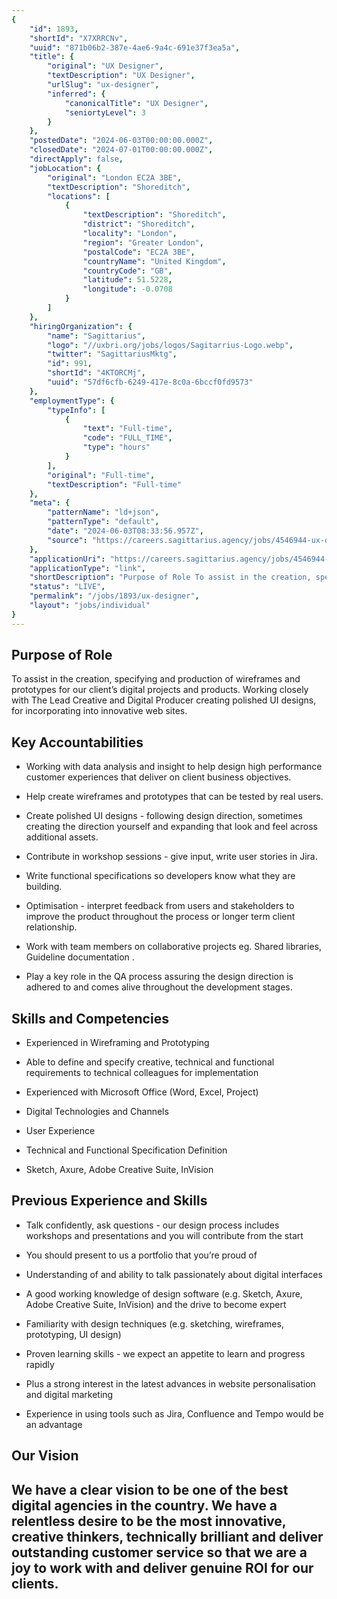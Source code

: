 ```yaml
---
{
	"id": 1893,
	"shortId": "X7XRRCNv",
	"uuid": "871b06b2-387e-4ae6-9a4c-691e37f3ea5a",
	"title": {
		"original": "UX Designer",
		"textDescription": "UX Designer",
		"urlSlug": "ux-designer",
		"inferred": {
			"canonicalTitle": "UX Designer",
			"seniortyLevel": 3
		}
	},
	"postedDate": "2024-06-03T00:00:00.000Z",
	"closedDate": "2024-07-01T00:00:00.000Z",
	"directApply": false,
	"jobLocation": {
		"original": "London EC2A 3BE",
		"textDescription": "Shoreditch",
		"locations": [
			{
				"textDescription": "Shoreditch",
				"district": "Shoreditch",
				"locality": "London",
				"region": "Greater London",
				"postalCode": "EC2A 3BE",
				"countryName": "United Kingdom",
				"countryCode": "GB",
				"latitude": 51.5228,
				"longitude": -0.0708
			}
		]
	},
	"hiringOrganization": {
		"name": "Sagittarius",
		"logo": "//uxbri.org/jobs/logos/Sagitarrius-Logo.webp",
		"twitter": "SagittariusMktg",
		"id": 991,
		"shortId": "4KTORCMj",
		"uuid": "57df6cfb-6249-417e-8c0a-6bccf0fd9573"
	},
	"employmentType": {
		"typeInfo": [
			{
				"text": "Full-time",
				"code": "FULL_TIME",
				"type": "hours"
			}
		],
		"original": "Full-time",
		"textDescription": "Full-time"
	},
	"meta": {
		"patternName": "ld+json",
		"patternType": "default",
		"date": "2024-06-03T08:33:56.957Z",
		"source": "https://careers.sagittarius.agency/jobs/4546944-ux-designer"
	},
	"applicationUri": "https://careers.sagittarius.agency/jobs/4546944-ux-designer",
	"applicationType": "link",
	"shortDescription": "Purpose of Role To assist in the creation, specifying and production of wireframes and prototypes for our client’s’ digital projects and products. Working closely with The Lead Creative and Digital",
	"status": "LIVE",
	"permalink": "/jobs/1893/ux-designer",
	"layout": "jobs/individual"
}
---
```

<h2>Purpose of Role</h2><p>To assist in the creation, specifying and production of wireframes and prototypes for our client’s digital projects and products. Working closely with The Lead Creative and Digital Producer creating polished UI designs, for incorporating into innovative web sites.</p><h2>Key Accountabilities</h2><ul><li><p>Working with data analysis and insight to help design high performance customer experiences that deliver on client business objectives.</p></li><li><p>Help create wireframes and prototypes that can be tested by real users.</p></li><li><p>Create polished UI designs - following design direction, sometimes creating the direction yourself and expanding that look and feel across additional assets.</p></li><li><p>Contribute in workshop sessions - give input, write user stories in Jira.</p></li><li><p>Write functional specifications so developers know what they are building.</p></li><li><p>Optimisation - interpret feedback from users and stakeholders to improve the product throughout the process or longer term client relationship.</p></li><li><p>Work with team members on collaborative projects eg. Shared libraries, Guideline documentation .</p></li><li><p>Play a key role in the QA process assuring the design direction is adhered to and comes alive throughout the development stages.</p></li></ul><h2>Skills and Competencies</h2><ul><li><p>Experienced in Wireframing and Prototyping</p></li><li><p>Able to define and specify creative, technical and functional requirements to technical colleagues for implementation</p></li><li><p>Experienced with Microsoft Office (Word, Excel, Project)</p></li><li><p>Digital Technologies and Channels</p></li><li><p>User Experience</p></li><li><p>Technical and Functional Specification Definition</p></li><li><p>Sketch, Axure, Adobe Creative Suite, InVision</p></li></ul><h2>Previous Experience and Skills</h2><ul><li><p>Talk confidently, ask questions - our design process includes workshops and presentations and you will contribute from the start</p></li><li><p>You should present to us a portfolio that you’re proud of</p></li><li><p>Understanding of and ability to talk passionately about digital interfaces</p></li><li><p>A good working knowledge of design software (e.g. Sketch, Axure, Adobe Creative Suite, InVision) and the drive to become expert</p></li><li><p>Familiarity with design techniques (e.g. sketching, wireframes, prototyping, UI design)</p></li><li><p>Proven learning skills - we expect an appetite to learn and progress rapidly</p></li><li><p>Plus a strong interest in the latest advances in website personalisation and digital marketing</p></li><li><p>Experience in using tools such as Jira, Confluence and Tempo would be an advantage</p></li></ul><h2>Our Vision</h2><h2>We have a clear vision to be one of the best digital agencies in the country. We have a relentless desire to be the most innovative, creative thinkers, technically brilliant and deliver outstanding customer service so that we are a joy to work with and deliver genuine ROI for our clients.</h2>
